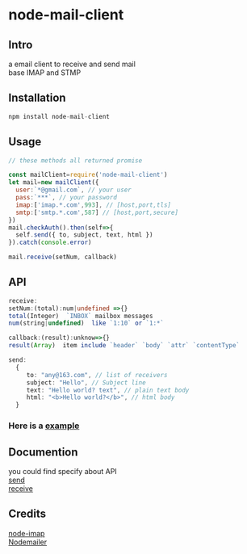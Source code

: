# node-mail-client
## Intro
a email client to receive and send mail  
base IMAP and STMP
## Installation
``` js
npm install node-mail-client
```
## Usage
```js
// these methods all returned promise

const mailClient=require('node-mail-client')
let mail=new mailClient({
  user:`*@gmail.com`, // your user 
  pass:`***`, // your password
  imap:['imap.*.com',993], // [host,port,tls]
  smtp:['smtp.*.com',587] // [host,port,secure]
})
mail.checkAuth().then(self=>{
  self.send({ to, subject, text, html })
}).catch(console.error)

mail.receive(setNum, callback)
```
## API
```ts
receive:
setNum:(total):num|undefined =>{}
total(Integer)  `INBOX` mailbox messages 
num(string|undefined)  like `1:10` or `1:*`

callback:(result):unknow=>{}
result(Array)  item include `header` `body` `attr` `contentType`

send:
  {
     to: "any@163.com", // list of receivers
     subject: "Hello", // Subject line
     text: "Hello world? text", // plain text body
     html: "<b>Hello world?</b>", // html body
  }  
```
### Here is a [example](./example/test.js)
## Documention
you could find specify  about API  
[send](https://nodemailer.com/about/)  
[receive](https://github.com/mscdex/node-imap)  

## Credits
[node-imap](https://github.com/mscdex/node-imap)  
[Nodemailer](https://github.com/nodemailer/nodemailer)
